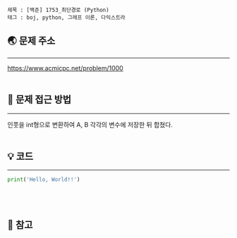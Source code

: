 ```
제목 : [백준] 1753_최단경로 (Python)
태그 : boj, python, 그래프 이론, 다익스트라
```
## 🌏 문제 주소
___
<https://www.acmicpc.net/problem/1000>
<br/><br/>

## 🤔 문제 접근 방법
___
인풋을 int형으로 변환하여 A, B 각각의 변수에 저장한 뒤 합쳤다.
<br/><br/>

## 💡 코드 
___
```python
print('Hello, World!!')
```
<br/><br/>

## 📔 참고
> 
